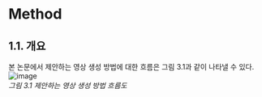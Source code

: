 # Method 
## 1.1. 개요
본 논문에서 제안하는 영상 생성 방법에 대한 흐름은 그림 3.1과 같이 나타낼 수 있다.
![image](https://user-images.githubusercontent.com/12293076/47953227-29087300-dfbe-11e8-8cc4-bc2f4121b1a1.png)
<br/> _그림 3.1 제안하는 영상 생성 방법 흐름도_
